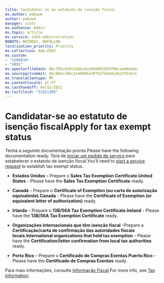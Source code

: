 ```yaml
---
title: Candidatar-se ao estatuto de isenção fiscal
ms.author: pebaum
author: pebaum
manager: scotv
ms.audience: Admin
ms.topic: article
ms.service: o365-administration
ROBOTS: NOINDEX, NOFOLLOW
localization_priority: Priority
ms.collection: Adm_O365
ms.custom:
- "1500034"
- "4895"
ms.openlocfilehash: 0bc705cd595268b14a169d002859706cae404ebb
ms.sourcegitcommit: 8bc60ec34bc1e40685e3976576e04a2623f63a7c
ms.translationtype: MT
ms.contentlocale: pt-PT
ms.lasthandoff: 04/15/2021
ms.locfileid: "51821305"
---
```

# <a name="apply-for-tax-exempt-status"></a><span data-ttu-id="76b36-102">Candidatar-se ao estatuto de isenção fiscal</span><span class="sxs-lookup"><span data-stu-id="76b36-102">Apply for tax exempt status</span></span>

<span data-ttu-id="76b36-103">Tenha a seguinte documentação pronta.</span><span class="sxs-lookup"><span data-stu-id="76b36-103">Please have the following documentation ready.</span></span> <span data-ttu-id="76b36-104">Terá de [iniciar um pedido de serviço](https://docs.microsoft.com/microsoft-365/admin/contact-support-for-business-products) para estabelecer o estatuto de isenção fiscal.</span><span class="sxs-lookup"><span data-stu-id="76b36-104">You'll need to [start a service request](https://docs.microsoft.com/microsoft-365/admin/contact-support-for-business-products) to establish tax exempt status.</span></span>

- <span data-ttu-id="76b36-105">**Estados Unidos** – Prepare o **Sales Tax Exemption Certificate**.</span><span class="sxs-lookup"><span data-stu-id="76b36-105">**United States** - Please have the **Sales Tax Exemption Certificate** ready.</span></span>

- <span data-ttu-id="76b36-106">**Canadá** – Prepare o **Certificate of Exemption (ou carta de autorização equivalente)**.</span><span class="sxs-lookup"><span data-stu-id="76b36-106">**Canada** - Please have the **Certificate of Exemption (or equivalent letter of authorization)** ready.</span></span>

- <span data-ttu-id="76b36-107">**Irlanda** – Prepare o **13B/56A Tax Exemption Certificate**.</span><span class="sxs-lookup"><span data-stu-id="76b36-107">**Ireland** - Please have the **13B/56A Tax Exemption Certificate** ready.</span></span>

- <span data-ttu-id="76b36-108">**Organizações internacionais que têm isenção fiscal** –Prepare a **Certificação/carta de confirmação das autoridades fiscais locais**.</span><span class="sxs-lookup"><span data-stu-id="76b36-108">**International organizations that hold tax exemption** - Please have the **Certification/letter confirmation from local tax authorities** ready.</span></span>

- <span data-ttu-id="76b36-109">**Porto Rico** – Prepare o **Certificado de Compras Exentas**.</span><span class="sxs-lookup"><span data-stu-id="76b36-109">**Puerto Rico** - Please have the **Certificado de Compras Exentas** ready.</span></span>

<span data-ttu-id="76b36-110">Para mais informações, consulte [Informação Fiscal](https://docs.microsoft.com/microsoft-365/commerce/billing-and-payments/tax-information).</span><span class="sxs-lookup"><span data-stu-id="76b36-110">For more info, see [Tax Information](https://docs.microsoft.com/microsoft-365/commerce/billing-and-payments/tax-information).</span></span>

